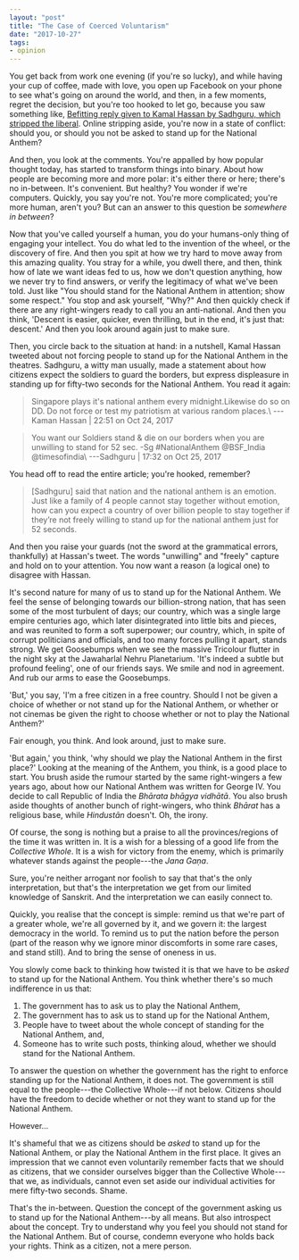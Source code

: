 ```yaml
---
layout: "post"
title: "The Case of Coerced Voluntarism"
date: "2017-10-27"
tags:
- opinion
---
```


You get back from work one evening (if you're so lucky), and while having your cup of coffee, made with love, you open up Facebook on your phone to see what's going on around the world, and then, in a few moments, regret the decision, but you're too hooked to let go, because you saw something like, [Befitting reply given to Kamal Hassan by Sadhguru, which stripped the liberal](http://theindianvoice.com/sadhguru-stripped-people-like-kamal-hassan-dont-want-stand-national-anthem/). Online stripping aside, you're now in a state of conflict: should you, or should you not be asked to stand up for the National Anthem?

And then, you look at the comments. You're appalled by how popular thought today, has started to transform things into binary. About how people are becoming more and more polar: it's either there or here; there's no in-between. It's convenient. But healthy? You wonder if we're computers. Quickly, you say you're not. You're more complicated; you're more human, aren't you? But can an answer to this question be _somewhere in between_?

Now that you've called yourself a human, you do your humans-only thing of engaging your intellect. You do what led to the invention of the wheel, or the discovery of fire. And then you spit at how we try hard to move away from this amazing quality. You stray for a while, you dwell there, and then, think how of late we want ideas fed to us, how we don't question anything, how we never try to find answers, or verify the legitimacy of what we've been told. Just like "You should stand for the National Anthem in attention; show some respect." You stop and ask yourself, "Why?" And then quickly check if there are any right-wingers ready to call you an anti-national. And then you think, 'Descent is easier, quicker, even thrilling, but in the end, it's just that: descent.' And then you look around again just to make sure.

Then, you circle back to the situation at hand: in a nutshell, Kamal Hassan tweeted about not forcing people to stand up for the National Anthem in the theatres. Sadhguru, a witty man usually, made a statement about how citizens expect the soldiers to guard the borders, but express displeasure in standing up for fifty-two seconds for the National Anthem. You read it again:

> Singapore plays it's national anthem every midnight.Likewise do so on DD. Do not force or test my patriotism at various random places.\\
---Kaman Hassan | 22:51 on Oct 24, 2017

> You want our Soldiers stand & die on our borders when you are unwilling to stand for 52 sec. -Sg #NationalAnthem @BSF_India @timesofindia\\
---Sadhguru | 17:32 on Oct 25, 2017

You head off to read the entire article; you're hooked, remember?

> \[Sadhguru\] said that nation and the national anthem is an emotion. Just like a family of 4 people cannot stay together without emotion, how can you expect a country of over billion people to stay together if they’re not freely willing to stand up for the national anthem just for 52&nbsp;seconds.

And then you raise your guards (not the sword at the grammatical errors, thankfully) at Hassan's tweet. The words "unwilling" and "freely" capture and hold on to your attention. You now want a reason (a logical one) to disagree with Hassan.

It's second nature for many of us to stand up for the National Anthem. We feel the sense of belonging towards our billion-strong nation, that has seen some of the most turbulent of days; our country, which was a single large empire centuries ago, which later disintegrated into little bits and pieces, and was reunited to form a soft superpower; our country, which, in spite of corrupt politicians and officials, and too many forces pulling it apart, stands strong. We get Goosebumps when we see the massive Tricolour flutter in the night sky at the Jawaharlal Nehru Planetarium. 'It's indeed a subtle but profound feeling', one of our friends says. We smile and nod in agreement. And rub our arms to ease the Goosebumps.

'But,' you say, 'I'm a free citizen in a free country. Should I not be given a choice of whether or not stand up for the National Anthem, or whether or not cinemas be given the right to choose whether or not to play the National Anthem?'

Fair enough, you think. And look around, just to make sure.

'But again,' you think, 'why should we play the National Anthem in the first place?' Looking at the meaning of the Anthem, you think, is a good place to start. You brush aside the rumour started by the same right-wingers a few years ago, about how our National Anthem was written for George&nbsp;IV. You decide to call Republic of India the _Bhārata bhāgya vidhātā_. You also brush aside thoughts of another bunch of right-wingers, who think _Bhārat_ has a religious base, while _Hindustān_ doesn't. Oh, the irony.

Of course, the song is nothing but a praise to all the provinces/regions of the time it was written in. It is a wish for a blessing of a good life from the _Collective Whole_. It is a wish for victory from the enemy, which is primarily whatever stands against the people---the _Jana Gaṇa_.

Sure, you're neither arrogant nor foolish to say that that's the only interpretation, but that's the interpretation we get from our limited knowledge of Sanskrit. And the interpretation we can easily connect to.

Quickly, you realise that the concept is simple: remind us that we're part of a greater whole, we're all governed by it, and we govern it: the largest democracy in the world. To remind us to put the nation before the person (part of the reason why we ignore minor discomforts in some rare cases, and stand still). And to bring the sense of oneness in us.

You slowly come back to thinking how twisted it is that we have to be _asked_ to stand up for the National Anthem. You think whether there's so much indifference in us that:

1. The government has to ask us to play the National Anthem,
2. The government has to ask us to stand up for the National Anthem,
3. People have to tweet about the whole concept of standing for the National Anthem, and,
4. Someone has to write such posts, thinking aloud, whether we should stand for the National Anthem.

To answer the question on whether the government has the right to enforce standing up for the National Anthem, it does not. The government is still equal to the people---the Collective Whole---if not below. Citizens should have the freedom to decide whether or not they want to stand up for the National Anthem.

However...

It's shameful that we as citizens should be _asked_ to stand up for the National Anthem, or play the National Anthem in the first place. It gives an impression that we cannot even voluntarily remember facts that we should as citizens, that we consider ourselves bigger than the Collective Whole---that we, as individuals, cannot even set aside our individual activities for mere fifty-two&nbsp;seconds. Shame.

That's the in-between. Question the concept of the government asking us to stand up for the National Anthem---by all means. But also introspect about the concept. Try to understand why you feel you should not stand for the National Anthem. But of course, condemn everyone who holds back your rights. Think as a citizen, not a mere person.
